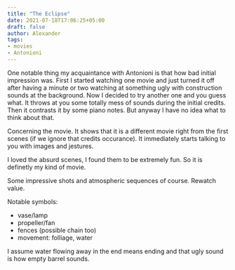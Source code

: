 ```yaml
---
title: "The Eclipse"
date: 2021-07-18T17:06:25+05:00
draft: false
author: Alexander
tags:
- movies
- Antonioni
---
```


One notable thing my acquaintance with Antonioni is that how bad initial impression was.
First I started watching one movie and just turned it off after having a minute or two watching at something ugly with construction sounds at the background.
Now I decided to try another one and you guess what.
It throws at you some totally mess of sounds during the initial credits.
Then it contrasts it by some piano notes.
But anyway I have no idea what to think about that.

Concerning the movie. It shows that it is a different movie right from the first scenes (if we ignore that credits occurance).
It immediately starts talking to you with images and jestures.

I loved the absurd scenes, I found them to be extremely fun.
So it is definetly my kind of movie.

Some impressive shots and atmospheric sequences of course.
Rewatch value.

Notable symbols:
- vase/lamp
- propeller/fan
- fences (possible chain too)
- movement: folliage, water

I assume water flowing away in the end means ending and that ugly sound is how empty barrel sounds.
